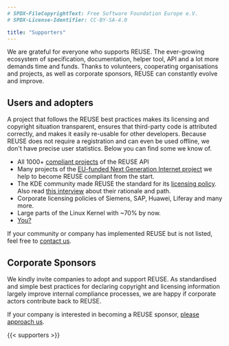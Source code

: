 ```yaml
---
# SPDX-FileCopyrightText: Free Software Foundation Europe e.V.
# SPDX-License-Identifier: CC-BY-SA-4.0

title: "Supporters"
---
```


We are grateful for everyone who supports REUSE. The ever-growing
ecosystem of specification, documentation, helper tool, API and a lot
more demands time and funds. Thanks to volunteers, cooperating
organisations and projects, as well as corporate sponsors, REUSE can
constantly evolve and improve.

## Users and adopters

A project that follows the REUSE best practices makes its licensing and
copyright situation transparent, ensures that third-party code is attributed
correctly, and makes it easily re-usable for other developers. Because REUSE
does not require a registration and can even be used offline, we don't have
precise user statistics. Below you can find some we know of.

* All 1000+ [compliant projects](https://api.reuse.software/projects) of the
  REUSE API
* Many projects of the [EU-funded Next Generation Internet
  project](https://fsfe.org/activities/ngi/) we help to become REUSE compliant
  from the start.
* The KDE community made REUSE the standard for its [licensing
  policy](https://community.kde.org/Policies/Licensing_Policy#License_Statements).
  Also read [this interview](https://fsfe.org/news/2020/news-20201215-01.html)
  about their rationale and path.
* Corporate licensing policies of Siemens, SAP, Huawei, Liferay and many more.
* Large parts of the Linux Kernel with ~70% by now.
* [You?](/tutorial/)

If your community or company has implemented REUSE but is not listed, feel free
to [contact us](/resources/#contact).

## Corporate Sponsors

We kindly invite companies to adopt and support REUSE. As standardised
and simple best practices for declaring copyright and licensing
information largely improve internal compliance processes, we are happy
if corporate actors contribute back to REUSE.

If your company is interested in becoming a REUSE sponsor, [please
approach us](/resources/#contact).

{{< supporters >}}
